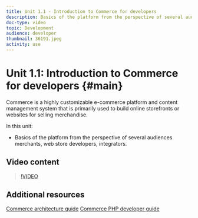 ```yaml
---
title: Unit 1.1 - Introduction to Commerce for developers
description: Basics of the platform from the perspective of several audiences merchants, web store developers, integrators. 
doc-type: video
topic: Development
audience: developer
thumbnail: 36191.jpeg
activity: use
---
```


# Unit 1.1: Introduction to Commerce for developers {#main}

Commerce is a highly customizable e-commerce platform and content management system that is primarily used to build online storefronts or websites for selling merchandise.

In this unit:

- Basics of the platform from the perspective of several audiences merchants, web store developers, integrators.

## Video content

>[!VIDEO](https://video.tv.adobe.com/v/36191?quality=12&learn=on)

## Additional resources

[Commerce architecture guide](https://devdocs.magento.com/guides/v2.4/architecture/bk-architecture.html)
[Commerce PHP developer guide](https://devdocs.magento.com/guides/v2.4/extension-dev-guide/bk-extension-dev-guide.html)
